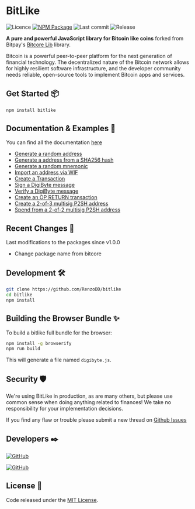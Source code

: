# BitLike

![Licence](https://img.shields.io/npm/l/bitlike?style=flat)
[![NPM Package](https://img.shields.io/npm/v/bitlike?style=flat)](https://www.npmjs.com/package/bitlike)
![Last commit](https://img.shields.io/github/last-commit/RenzoDD/bitlike?style=flat)
![Release](https://img.shields.io/github/release-date/RenzoDD/bitlike?style=flat)

**A pure and powerful JavaScript library for Bitcoin like coins** forked from Bitpay's [Bitcore Lib](https://github.com/bitpay/bitcore/tree/master/packages/bitcore-lib) library.

Bitcoin is a powerful peer-to-peer platform for the next generation of financial technology. The decentralized nature of the Bitcoin network allows for highly resilient software infrastructure, and the developer community needs reliable, open-source tools to implement Bitcoin apps and services.

## Get Started 📦

```sh
npm install bitlike
```

## Documentation & Examples 📖

You can find all the documentation [here](https://github.com/RenzoDD/bitlike/tree/develop/docs)

- [Generate a random address](docs/examples.md#generate-a-random-address)
- [Generate a address from a SHA256 hash](docs/examples.md#generate-a-address-from-a-sha256-hash)
- [Generate a random mnemonic](docs/examples.md#generate-address-from-mnemonic)
- [Import an address via WIF](docs/examples.md#import-an-address-via-wif)
- [Create a Transaction](docs/examples.md#create-a-transaction)
- [Sign a DigiByte message](docs/examples.md#sign-a-digibyte-message)
- [Verify a DigiByte message](docs/examples.md#verify-a-digibyte-message)
- [Create an OP RETURN transaction](docs/examples.md#create-an-op-return-transaction)
- [Create a 2-of-3 multisig P2SH address](docs/examples.md#create-a-2-of-3-multisig-p2sh-address)
- [Spend from a 2-of-2 multisig P2SH address](docs/examples.md#spend-from-a-2-of-2-multisig-p2sh-address)

## Recent Changes 🧙

Last modifications to the packages since v1.0.0

- Change package name from bitcore

## Development 🛠️

```sh
git clone https://github.com/RenzoDD/bitlike
cd bitlike
npm install
```

## Building the Browser Bundle ✨

To build a bitlike full bundle for the browser:

```sh
npm install -g browserify
npm run build
```

This will generate a file named `digibyte.js`.

## Security 🛡️

We're using BitLike in production, as are many others, but please use common sense when doing anything related to finances! We take no responsibility for your implementation decisions.

If you find any flaw or trouble please submit a new thread on [Github Issues](https://github.com/RenzoDD/bitlike/issues)

## Developers ✒️

[![GitHub](https://img.shields.io/badge/Follow-RenzoDD-blue?logo=github&style=social)](https://github.com/RenzoDD)

[![GitHub](https://img.shields.io/badge/Follow-bitpay-blue?logo=github&style=social)](https://github.com/bitpay)

## License 📄

Code released under the [MIT License](./LICENSE).